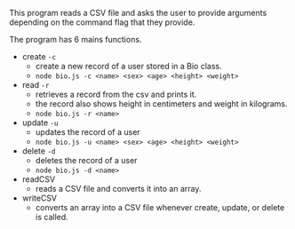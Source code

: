 This program reads a CSV file and asks the user to provide arguments depending on the command flag that they provide.

The program has 6 mains functions.
- create `-c`
    - create a new record of a user stored in a Bio class.
    - `node bio.js -c <name> <sex> <age> <height> <weight>`
- read `-r`
    - retrieves a record from the csv and prints it.
    - the record also shows height in centimeters and weight in kilograms.
    - `node bio.js -r <name>`    
- update `-u`
    - updates the record of a user 
    - `node bio.js -u <name> <sex> <age> <height> <weight>`
- delete `-d`
    - deletes the record of a user 
    - `node bio.js -d <name>`
-  readCSV
    - reads a CSV file and converts it into an array.
- writeCSV
    - converts an array into a CSV file whenever create, update, or delete is called.



